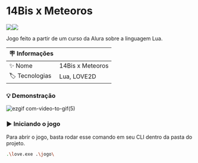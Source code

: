 <h1> 14Bis x Meteoros </h1> 
<div style='display:flex'>
  <img src='https://img.shields.io/badge/Lua-%2300007c' />
  <img src='https://img.shields.io/badge/L%C3%96VE2D-%23ea316e' />
</div>

Jogo feito a partir de um curso da Alura sobre a linguagem Lua.
  
| :placard: Informações  |     |
| -------------  | --- |
| :sparkles: Nome        | 14Bis x Meteoros
| :label: Tecnologias | Lua, LOVE2D


### 💡 Demonstração

![ezgif com-video-to-gif(5)](https://github.com/marcosgregorio/lua/assets/78617642/3ba51585-223a-4fad-b604-59c40b5c133f)

### ▶️ Iniciando o jogo

  Para abrir o jogo, basta rodar esse comando em seu CLI dentro da pasta do projeto.
```bash
.\love.exe .\jogo\
```
